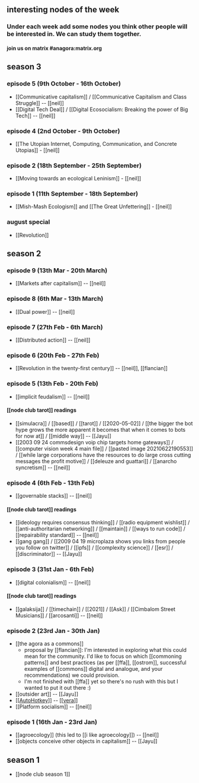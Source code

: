 ## interesting nodes of the week
### Under each week add some nodes you think other people will be interested in. We can study them together.
#### join us on matrix #anagora:matrix.org

## season 3

### episode 5 (9th October - 16th October)

- [[Communicative capitalism]] / [[Communicative Capitalism and Class Struggle]] -- [[neil]]
- [[Digital Tech Deal]] / [[Digital Ecosocialism: Breaking the power of Big Tech]] -- [[neil]]

### episode 4 (2nd October - 9th October)

- [[The Utopian Internet, Computing, Communication, and Concrete Utopias]] - [[neil]]

### episode 2 (18th September - 25th September)

- [[Moving towards an ecological Leninism]] - [[neil]]

### episode 1 (11th September - 18th September)

- [[Mish-Mash Ecologism]] and [[The Great Unfettering]] - [[neil]]

### august special

- [[Revolution]]

## season 2

### episode 9 (13th Mar - 20th March)

- [[Markets after capitalism]] -- [[neil]]

### episode 8 (6th Mar - 13th March)

- [[Dual power]] -- [[neil]]

### episode 7 (27th Feb - 6th March)

- [[Distributed action]] -- [[neil]]

### episode 6 (20th Feb - 27th Feb)

- [[Revolution in the twenty-first century]] -- [[neil]], [[flancian]]
 

### episode 5 (13th Feb - 20th Feb)

- [[implicit feudalism]] -- [[neil]]

#### [[node club tarot]] readings

- [[simulacra]] / [[based]] / [[tarot]] / [[2020-05-02]] / [[the bigger the bot hype grows the more apparent it becomes that when it comes to bots for now at]] / [[middle way]] -- [[Jayu]]
- [[2003 09 24 commsdesign voip chip targets home gateways]] / [[computer vision week 4 main file]] / [[pasted image 20210622190553]] / [[while large corporations have the resources to do large cross cutting messages the profit motive]] / [[deleuze and guattari]] / [[anarcho syncretism]] -- [[neil]]

### episode 4 (6th Feb - 13th Feb)

- [[governable stacks]] -- [[neil]]

#### [[node club tarot]] readings

- [[ideology requires consensus thinking]] / [[radio equipment wishlist]] / [[anti-authoritarian networking]] / [[maintain]] / [[ways to run code]] / [[repairability standard]] -- [[neil]]
- [[gang gang]] / [[2009 04 19 microplaza shows you links from people you follow on twitter]] / [[ipfs]] / [[complexity science]] / [[esr]] / [[discriminator]] -- [[Jayu]]

### episode 3 (31st Jan - 6th Feb)

- [[digital colonialism]] -- [[neil]]

#### [[node club tarot]] readings

- [[galaksija]] / [[timechain]] / [[2021]] / [[Ask]] / [[Cimbalom Street Musicians]] / [[arcosanti]] -- [[neil]]

### episode 2 (23rd Jan - 30th Jan)

- [[the agora as a commons]]
  - proposal by [[flancian]]: I'm interested in exploring what this could mean for the community. I'd like to focus on which [[commoning patterns]] and best practices (as per [[ffa]], [[ostrom]], successful examples of [[commons]] digital and analogue, and your recommendations) we could provision.
  - I'm not finished with [[ffa]] yet so there's no rush with this but I wanted to put it out there :)
- [[outsider art]] -- [[Jayu]]
- [[[AutoHotkey](https://anagora.org/AutoHotkey)]] -- [[[vera](https://anagora.org/vera)]]
- [[Platform socialism]] -- [[neil]]

### episode 1 (16th Jan - 23rd Jan)

- [[agroecology]] (this led to [[i like agroecology]]) -- [[neil]]
- [[objects conceive other objects in capitalism]] -- [[Jayu]]

## season 1

- [[node club season 1]]